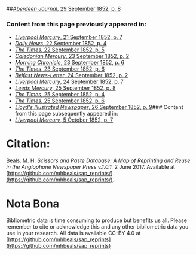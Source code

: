 ##[*Aberdeen Journal*, 29 September 1852, p. 8](https://mhbeals.github.io/sap_html/Aberdeen-Journal/Aberdeen-Journal-29-September-1852-p-8)

### Content from this page previously appeared in:
+ [*Liverpool Mercury*, 21 September 1852, p. 7](https://mhbeals.github.io/sap_html/Liverpool-Mercury/Liverpool-Mercury-21-September-1852-p-7)
+ [*Daily News*, 22 September 1852, p. 4](https://mhbeals.github.io/sap_html/Daily-News/Daily-News-22-September-1852-p-4)
+ [*The Times*, 22 September 1852, p. 5](https://mhbeals.github.io/sap_html/The-Times/The-Times-22-September-1852-p-5)
+ [*Caledonian Mercury*, 23 September 1852, p. 2](https://mhbeals.github.io/sap_html/Caledonian-Mercury/Caledonian-Mercury-23-September-1852-p-2)
+ [*Morning Chronicle*, 23 September 1852, p. 6](https://mhbeals.github.io/sap_html/Morning-Chronicle/Morning-Chronicle-23-September-1852-p-6)
+ [*The Times*, 23 September 1852, p. 6](https://mhbeals.github.io/sap_html/The-Times/The-Times-23-September-1852-p-6)
+ [*Belfast News-Letter*, 24 September 1852, p. 2](https://mhbeals.github.io/sap_html/Belfast-News-Letter/Belfast-News-Letter-24-September-1852-p-2)
+ [*Liverpool Mercury*, 24 September 1852, p. 7](https://mhbeals.github.io/sap_html/Liverpool-Mercury/Liverpool-Mercury-24-September-1852-p-7)
+ [*Leeds Mercury*, 25 September 1852, p. 8](https://mhbeals.github.io/sap_html/Leeds-Mercury/Leeds-Mercury-25-September-1852-p-8)
+ [*The Times*, 25 September 1852, p. 4](https://mhbeals.github.io/sap_html/The-Times/The-Times-25-September-1852-p-4)
+ [*The Times*, 25 September 1852, p. 6](https://mhbeals.github.io/sap_html/The-Times/The-Times-25-September-1852-p-6)
+ [*Lloyd's Illustrated Newspaper*, 26 September 1852, p. 9](https://mhbeals.github.io/sap_html/Lloyd's-Illustrated-Newspaper/Lloyd's-Illustrated-Newspaper-26-September-1852-p-9)### Content from this page subsequently appeared in:
+ [*Liverpool Mercury*, 5 October 1852, p. 7](https://mhbeals.github.io/sap_html/Liverpool-Mercury/Liverpool-Mercury-5-October-1852-p-7)
                    
# Citation: 

Beals. M. H. *Scissors and Paste Database: A Map of Reprinting and Reuse in the Anglophone Newspaper Press v.1.0.1.* 2 June 2017. Available at [https://github.com/mhbeals/sap_reprints/](https://github.com/mhbeals/sap_reprints/). 
                    
# Nota Bona

Bibliometric data is time consuming to produce but benefits us all. Please remember to cite or acknowledge this and any other bibliometric data you use in your research. All data is available CC-BY 4.0 at [https://github.com/mhbeals/sap_reprints](https://github.com/mhbeals/sap_reprints)